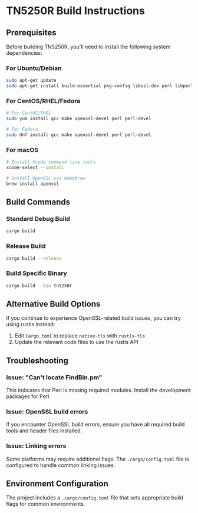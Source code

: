 # TN5250R Build Instructions

## Prerequisites

Before building TN5250R, you'll need to install the following system dependencies:

### For Ubuntu/Debian

```bash
sudo apt-get update
sudo apt-get install build-essential pkg-config libssl-dev perl libperl-dev
```

### For CentOS/RHEL/Fedora

```bash
# For CentOS/RHEL
sudo yum install gcc make openssl-devel perl perl-devel

# For Fedora
sudo dnf install gcc make openssl-devel perl perl-devel
```

### For macOS

```bash
# Install Xcode command line tools
xcode-select --install

# Install OpenSSL via Homebrew
brew install openssl
```

## Build Commands

### Standard Debug Build
```bash
cargo build
```

### Release Build
```bash
cargo build --release
```

### Build Specific Binary
```bash
cargo build --bin tn5250r
```

## Alternative Build Options

If you continue to experience OpenSSL-related build issues, you can try using rustls instead:

1. Edit `Cargo.toml` to replace `native-tls` with `rustls-tls`
2. Update the relevant code files to use the rustls API

## Troubleshooting

### Issue: "Can't locate FindBin.pm"
This indicates that Perl is missing required modules. Install the development packages for Perl.

### Issue: OpenSSL build errors
If you encounter OpenSSL build errors, ensure you have all required build tools and header files installed.

### Issue: Linking errors
Some platforms may require additional flags. The `.cargo/config.toml` file is configured to handle common linking issues.

## Environment Configuration

The project includes a `.cargo/config.toml` file that sets appropriate build flags for common environments.